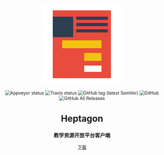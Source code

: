 <p align="center">
  <img width="256" src="/logo.png">
</p>
<p align="center">
  <img alt="Appveyor status" src="https://img.shields.io/appveyor/ci/creativeschool/heptagon.svg?logo=appveyor&logoColor=white&style=flat-square">
  <img alt="Travis status" src="https://img.shields.io/travis/com/creativeschool/heptagon.svg?logo=travis&style=flat-square">
  <img alt="GitHub tag (latest SemVer)" src="https://img.shields.io/github/tag/creativeschool/heptagon?style=flat-square">
  <img alt="GitHub" src="https://img.shields.io/github/license/creativeschool/heptagon?style=flat-square">
  <img alt="GitHub All Releases" src="https://img.shields.io/github/downloads/creativeschool/heptagon/total?style=flat-square">
</p>
<h1 align="center">Heptagon</h1>
<h3 align="center">教学资源开放平台客户端</h3>
<p align="center">
  <a href="https://github.com/creativeschool/heptagon/releases/latest">下载</a>
</p>
